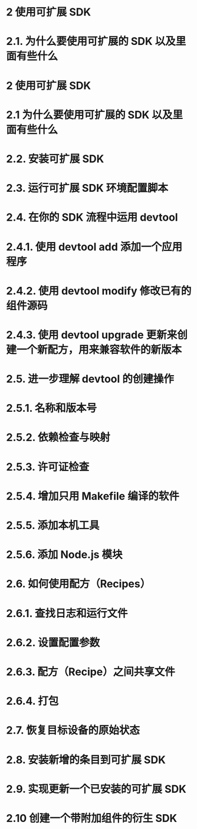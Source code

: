 
2 使用可扩展 SDK
====

2.1. 为什么要使用可扩展的 SDK 以及里面有些什么
====


2 使用可扩展 SDK
====


2.1 为什么要使用可扩展的 SDK 以及里面有些什么
=====

2.2. 安装可扩展 SDK
=====

2.3. 运行可扩展 SDK 环境配置脚本
=====


2.4. 在你的 SDK 流程中运用 devtool
=====


2.4.1. 使用 devtool add 添加一个应用程序
======

2.4.2. 使用 devtool modify 修改已有的组件源码
======


2.4.3. 使用 devtool upgrade 更新来创建一个新配方，用来兼容软件的新版本
======


2.5. 进一步理解 devtool 的创建操作
=====


2.5.1. 名称和版本号
======

2.5.2. 依赖检查与映射
=======


2.5.3. 许可证检查
======

2.5.4. 增加只用 Makefile 编译的软件
======

2.5.5. 添加本机工具
======


2.5.6. 添加 Node.js 模块
======


2.6. 如何使用配方（Recipes）
======

2.6.1. 查找日志和运行文件
======


2.6.2. 设置配置参数
======

2.6.3. 配方（Recipe）之间共享文件
======


2.6.4. 打包
======

2.7. 恢复目标设备的原始状态
======

2.8. 安装新增的条目到可扩展 SDK
======

2.9. 实现更新一个已安装的可扩展 SDK
======

2.10 创建一个带附加组件的衍生 SDK
======
